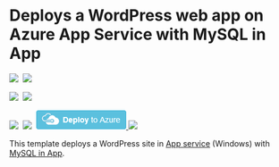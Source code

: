 # Deploys a WordPress web app on Azure App Service with MySQL in App 

<IMG SRC="https://azbotstorage.blob.core.windows.net/badges/wordpress-app-service-mysql-inapp/PublicLastTestDate.svg" />&nbsp;
<IMG SRC="https://azbotstorage.blob.core.windows.net/badges/wordpress-app-service-mysql-inapp/PublicDeployment.svg" />&nbsp;

<IMG SRC="https://azbotstorage.blob.core.windows.net/badges/wordpress-app-service-mysql-inapp/FairfaxLastTestDate.svg" />&nbsp;
<IMG SRC="https://azbotstorage.blob.core.windows.net/badges/wordpress-app-service-mysql-inapp/FairfaxDeployment.svg" />&nbsp;

<IMG SRC="https://azbotstorage.blob.core.windows.net/badges/wordpress-app-service-mysql-inapp/BestPracticeResult.svg" />&nbsp;
<IMG SRC="https://azbotstorage.blob.core.windows.net/badges/wordpress-app-service-mysql-inapp/CredScanResult.svg" />&nbsp;
<a href="https://portal.azure.com/#create/Microsoft.Template/uri/https%3A%2F%2Fraw.githubusercontent.com%2FAzure%2Fazure-quickstart-templates%2Fmaster%2Fwordpress-app-service-mysql-inapp%2Fazuredeploy.json" target="_blank">
  <img src="https://raw.githubusercontent.com/Azure/azure-quickstart-templates/master/1-CONTRIBUTION-GUIDE/images/deploytoazure.png"/>
</a>
<a href="https://portal.azure.us/#create/Microsoft.Template/uri/https%3A%2F%2Fraw.githubusercontent.com%2FAzure%2Fazure-quickstart-templates%2Fmaster%2Fwordpress-app-service-mysql-inapp%2Fazuredeploy.json" target="_blank">
  <img src="http://azuredeploy.net/AzureGov.png"/>
</a>

This template deploys a WordPress site in [App service](https://docs.microsoft.com/azure/app-service/) (Windows) with [MySQL in App](https://blogs.msdn.microsoft.com/appserviceteam/2017/03/06/announcing-general-availability-for-mysql-in-app/).
